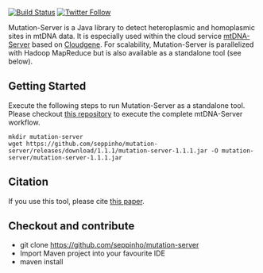 [![Build Status](https://travis-ci.org/seppinho/mutation-server.svg?branch=master)](https://travis-ci.org/seppinho/mutation-server)
[![Twitter Follow](https://img.shields.io/twitter/follow/mtdnaserver.svg?style=social&label=Follow)](https://twitter.com/mtdnaserver)

Mutation-Server is a Java library to detect heteroplasmic and homoplasmic sites in mtDNA data. 
It is especially used within the cloud service [mtDNA-Server](https://mtdna-server.uibk.ac.at) based on [Cloudgene](https://github.com/genepi/cloudgene). For scalability, Mutation-Server is parallelized with Hadoop MapReduce but is also available as a standalone tool (see below). 

## Getting Started
Execute the following steps to run Mutation-Server as a standalone tool. Please checkout [this repository](https://github.com/seppinho/mtdna-server-workflow) to execute the complete mtDNA-Server workflow. 

```
mkdir mutation-server
wget https://github.com/seppinho/mutation-server/releases/download/1.1.1/mutation-server-1.1.1.jar -O mutation-server/mutation-server-1.1.1.jar
```
## Citation

If you use this tool, please cite [this paper](http://nar.oxfordjournals.org/content/early/2016/04/15/nar.gkw247.full).

## Checkout and contribute
* git clone https://github.com/seppinho/mutation-server
* Import Maven project into your favourite IDE
* maven install
